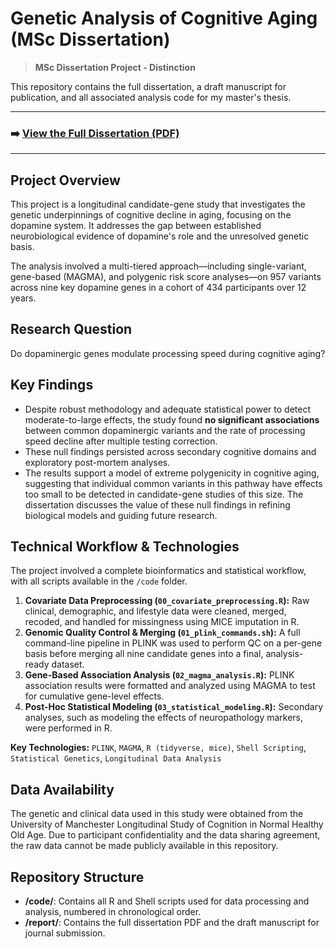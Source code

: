 # Genetic Analysis of Cognitive Aging (MSc Dissertation)

> **MSc Dissertation Project - Distinction**

This repository contains the full dissertation, a draft manuscript for publication, and all associated analysis code for my master's thesis.

---

### ➡️ [**View the Full Dissertation (PDF)**](Dissertation_Monica_Rose.pdf)

---

## Project Overview

This project is a longitudinal candidate-gene study that investigates the genetic underpinnings of cognitive decline in aging, focusing on the dopamine system. It addresses the gap between established neurobiological evidence of dopamine's role and the unresolved genetic basis.

The analysis involved a multi-tiered approach—including single-variant, gene-based (MAGMA), and polygenic risk score analyses—on 957 variants across nine key dopamine genes in a cohort of 434 participants over 12 years.

## Research Question

Do dopaminergic genes modulate processing speed during cognitive aging?

## Key Findings

-   Despite robust methodology and adequate statistical power to detect moderate-to-large effects, the study found **no significant associations** between common dopaminergic variants and the rate of processing speed decline after multiple testing correction.
-   These null findings persisted across secondary cognitive domains and exploratory post-mortem analyses.
-   The results support a model of extreme polygenicity in cognitive aging, suggesting that individual common variants in this pathway have effects too small to be detected in candidate-gene studies of this size. The dissertation discusses the value of these null findings in refining biological models and guiding future research.

## Technical Workflow & Technologies

The project involved a complete bioinformatics and statistical workflow, with all scripts available in the `/code` folder.

1.  **Covariate Data Preprocessing (`00_covariate_preprocessing.R`):** Raw clinical, demographic, and lifestyle data were cleaned, merged, recoded, and handled for missingness using MICE imputation in R.
2.  **Genomic Quality Control & Merging (`01_plink_commands.sh`):** A full command-line pipeline in PLINK was used to perform QC on a per-gene basis before merging all nine candidate genes into a final, analysis-ready dataset.
3.  **Gene-Based Association Analysis (`02_magma_analysis.R`):** PLINK association results were formatted and analyzed using MAGMA to test for cumulative gene-level effects.
4.  **Post-Hoc Statistical Modeling (`03_statistical_modeling.R`):** Secondary analyses, such as modeling the effects of neuropathology markers, were performed in R.

**Key Technologies:** `PLINK`, `MAGMA`, `R (tidyverse, mice)`, `Shell Scripting`, `Statistical Genetics`, `Longitudinal Data Analysis`

## Data Availability

The genetic and clinical data used in this study were obtained from the University of Manchester Longitudinal Study of Cognition in Normal Healthy Old Age. Due to participant confidentiality and the data sharing agreement, the raw data cannot be made publicly available in this repository.

## Repository Structure

-   **/code/**: Contains all R and Shell scripts used for data processing and analysis, numbered in chronological order.
-   **/report/**: Contains the full dissertation PDF and the draft manuscript for journal submission.
